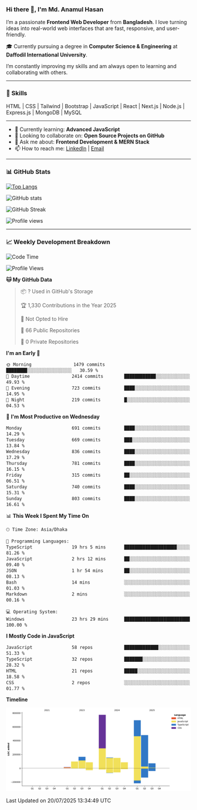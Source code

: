 ### Hi there 👋, I'm Md. Anamul Hasan

I’m a passionate **Frontend Web Developer** from **Bangladesh**. I love turning ideas into real-world web interfaces that are fast, responsive, and user-friendly.

🎓 Currently pursuing a degree in **Computer Science & Engineering** at **Daffodil International University**.

I’m constantly improving my skills and am always open to learning and collaborating with others.

---

### 🚀 Skills
HTML | CSS | Tailwind | Bootstrap | JavaScript | React | Next.js | Node.js | Express.js | MongoDB | MySQL 

---

- 🌱 Currently learning: **Advanced JavaScript**
- 👯 Looking to collaborate on: **Open Source Projects on GitHub**
- 💬 Ask me about: **Frontend Development & MERN Stack**
- 📫 How to reach me: [LinkedIn](https://www.linkedin.com/in/mdanamulhasan201) | [Email](mailto:anamulhasan3625@gmail.com)

---

### 📊 GitHub Stats

[![Top Langs](https://github-readme-stats.vercel.app/api/top-langs/?username=mdanamulhasan201&layout=compact)](https://github.com/anuraghazra/github-readme-stats)

![GitHub stats](https://github-readme-stats.vercel.app/api?username=mdanamulhasan201&show_icons=true&count_private=true&theme=tokyonight)

![GitHub Streak](https://streak-stats.demolab.com?user=mdanamulhasan201&theme=tokyonight)

![Profile views](https://gpvc.arturio.dev/mdanamulhasan201)

---

### 📈 Weekly Development Breakdown

<!--START_SECTION:waka-->
![Code Time](http://img.shields.io/badge/Code%20Time-444%20hrs%204%20mins-blue)

![Profile Views](http://img.shields.io/badge/Profile%20Views-0-blue)

**🐱 My GitHub Data** 

> 📦 ? Used in GitHub's Storage 
 > 
> 🏆 1,330 Contributions in the Year 2025
 > 
> 🚫 Not Opted to Hire
 > 
> 📜 66 Public Repositories 
 > 
> 🔑 0 Private Repositories 
 > 
**I'm an Early 🐤** 

```text
🌞 Morning                1479 commits        ████████░░░░░░░░░░░░░░░░░   30.59 % 
🌆 Daytime                2414 commits        ████████████░░░░░░░░░░░░░   49.93 % 
🌃 Evening                723 commits         ████░░░░░░░░░░░░░░░░░░░░░   14.95 % 
🌙 Night                  219 commits         █░░░░░░░░░░░░░░░░░░░░░░░░   04.53 % 
```
📅 **I'm Most Productive on Wednesday** 

```text
Monday                   691 commits         ████░░░░░░░░░░░░░░░░░░░░░   14.29 % 
Tuesday                  669 commits         ███░░░░░░░░░░░░░░░░░░░░░░   13.84 % 
Wednesday                836 commits         ████░░░░░░░░░░░░░░░░░░░░░   17.29 % 
Thursday                 781 commits         ████░░░░░░░░░░░░░░░░░░░░░   16.15 % 
Friday                   315 commits         ██░░░░░░░░░░░░░░░░░░░░░░░   06.51 % 
Saturday                 740 commits         ████░░░░░░░░░░░░░░░░░░░░░   15.31 % 
Sunday                   803 commits         ████░░░░░░░░░░░░░░░░░░░░░   16.61 % 
```


📊 **This Week I Spent My Time On** 

```text
🕑︎ Time Zone: Asia/Dhaka

💬 Programming Languages: 
TypeScript               19 hrs 5 mins       ████████████████████░░░░░   81.26 % 
JavaScript               2 hrs 12 mins       ██░░░░░░░░░░░░░░░░░░░░░░░   09.40 % 
JSON                     1 hr 54 mins        ██░░░░░░░░░░░░░░░░░░░░░░░   08.13 % 
Bash                     14 mins             ░░░░░░░░░░░░░░░░░░░░░░░░░   01.03 % 
Markdown                 2 mins              ░░░░░░░░░░░░░░░░░░░░░░░░░   00.16 % 

💻 Operating System: 
Windows                  23 hrs 29 mins      █████████████████████████   100.00 % 
```

**I Mostly Code in JavaScript** 

```text
JavaScript               58 repos            █████████████░░░░░░░░░░░░   51.33 % 
TypeScript               32 repos            ███████░░░░░░░░░░░░░░░░░░   28.32 % 
HTML                     21 repos            █████░░░░░░░░░░░░░░░░░░░░   18.58 % 
CSS                      2 repos             ░░░░░░░░░░░░░░░░░░░░░░░░░   01.77 % 
```



**Timeline**

![Lines of Code chart](https://raw.githubusercontent.com/mdanamulhasan201/mdanamulhasan201/main/assets/bar_graph.png)


 Last Updated on 20/07/2025 13:34:49 UTC
<!--END_SECTION:waka-->
